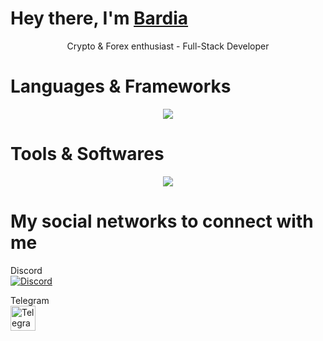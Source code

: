 <h1>Hey there, I'm <a href="https://bardiamsa.tech">Bardia</a></h1>


<p align="center">
  Crypto & Forex enthusiast - Full-Stack Developer
<p align="center">


# Languages & Frameworks
<p align="center">
  <a href="/">
    <img src="https://skillicons.dev/icons?i=js,ts,py,cpp,arduino,fastapi,html,css,nextjs,react,tailwind,threejs,nodejs,npm,prisma,postgres,MongoDB,firebase,supabase" />
  </a>
</p>
<p align="center">

# Tools & Softwares
<p align="center">
  <a href="/">
    <img src="https://skillicons.dev/icons?i=vscode,pycharm,github,windows,linux,kali,ps,pr,ai,discord,cloudflare,aws" />
  </a>
</p>
<p align="center">
  
# My social networks to connect with me

Discord  
[![Discord](https://skillicons.dev/icons?i=discord&perline=3)](https://discord.com/users/760653894048546868)

Telegram  
[<img src="https://upload.wikimedia.org/wikipedia/commons/thumb/8/82/Telegram_logo.svg/240px-Telegram_logo.svg.png" alt="Telegram" height="40">](https://t.me/BardiaMA)
